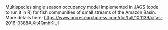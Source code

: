Multispecies single season occupancy model implemented in JAGS (code to run it in R) for fish communities of small streams of the Amazon Basin. More details here: https://www.nrcresearchpress.com/doi/full/10.1139/cjfas-2016-0388#.Xit4QmhKiUl
